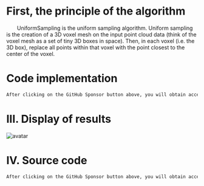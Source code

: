 #  First, the principle of the algorithm 

   UniformSampling is the uniform sampling algorithm. Uniform sampling is the creation of a 3D voxel mesh on the input point cloud data (think of the voxel mesh as a set of tiny 3D boxes in space). Then, in each voxel (i.e. the 3D box), replace all points within that voxel with the point closest to the center of the voxel. 

#  Code implementation 

  ```python  
After clicking on the GitHub Sponsor button above, you will obtain access permissions to my private code repository ( https://github.com/slowlon/my_code_bar ) to view this blog code. By searching the code number of this blog, you can find the code you need, code number is: 202402030957413396
  ```  
#  III. Display of results 

 ![avatar]( 2020070609405182.png) 

#  IV. Source code 

  ```python  
After clicking on the GitHub Sponsor button above, you will obtain access permissions to my private code repository ( https://github.com/slowlon/my_code_bar ) to view this blog code. By searching the code number of this blog, you can find the code you need, code number is: 202402030957413396
  ```  
